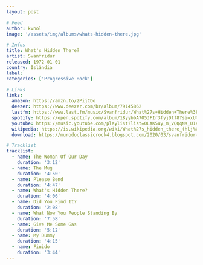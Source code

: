 ```yaml
---
layout: post

# Feed
author: kvnol
image: '/assets/img/albums/whats-hidden-there.jpg'

# Infos
title: What's Hidden There?
artist: Svanfridur
released: 1972-01-01
country: Islândia
label:
categories: ['Progressive Rock']

# Links
links:
  amazon: https://amzn.to/2PijCDo
  deezer: https://www.deezer.com/br/album/79145862
  lastfm: https://www.last.fm/music/Svanfridur/What%27s+Hidden+There%3F
  spotify: https://open.spotify.com/album/18yybbA7O5JFIr3fyjDtf8?si=xUtAZLjlS2qK8XkQtWsFhw
  youtube: https://music.youtube.com/playlist?list=OLAK5uy_m_VQQqNK_U1AakPh0qfuok1LgVIY6EGN8
  wikipedia: https://is.wikipedia.org/wiki/What%27s_hidden_there_(hlj%C3%B3mplata)
  download: https://murodoclassicrock4.blogspot.com/2020/03/svanfridur-whats-hidden-there-1972.html

# Tracklist
tracklist:
  - name: The Woman Of Our Day
    duration: '3:12'
  - name: The Mug
    duration: '4:50'
  - name: Please Bend
    duration: '4:47'
  - name: What's Hidden There?
    duration: '4:06'
  - name: Did You Find It?
    duration: '2:08'
  - name: What Now You People Standing By
    duration: '7:58'
  - name: Give Me Some Gas
    duration: '5:12'
  - name: My Dummy
    duration: '4:15'
  - name: Finido
    duration: '3:44'
---
```

